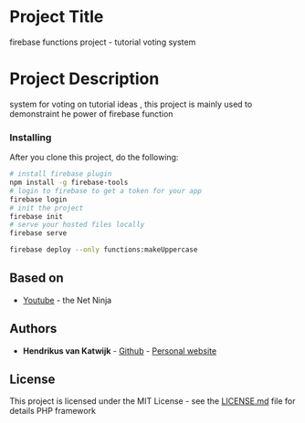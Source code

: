 # Project Title

firebase functions project - tutorial voting system

# Project Description

system for voting on tutorial ideas , this project is mainly used to demonstraint he power of firebase function


### Installing


After you clone this project, do the following:

```bash
# install firebase plugin
npm install -g firebase-tools
# login to firebase to get a token for your app
firebase login
# init the project
firebase init
# serve your hosted files locally
firebase serve

firebase deploy --only functions:makeUppercase

```

## Based on 

* [Youtube](https://www.youtube.com/watch?v=ejh-qcszHj0&list=PL4cUxeGkcC9i_aLkr62adUTJi53y7OjOf&index=61frags=wn&ab_channel=TheNetNinja) - the Net Ninja

## Authors

* **Hendrikus van Katwijk** - [Github](https://github.com/vankatwijk) - [Personal website](https://hpvk.com)

## License

This project is licensed under the MIT License - see the [LICENSE.md](LICENSE.md) file for details
PHP framework